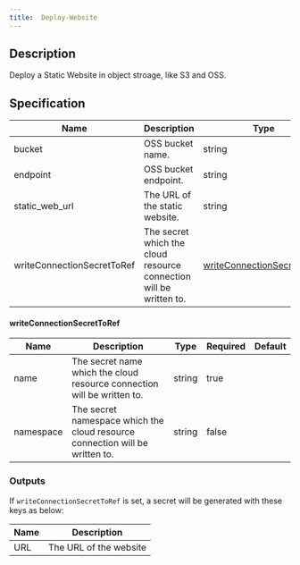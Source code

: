 ```yaml
---
title:  Deploy-Website
---
```


## Description

Deploy a Static Website in object stroage, like S3 and OSS.

## Specification


 Name | Description | Type | Required | Default 
 ------------ | ------------- | ------------- | ------------- | ------------- 
 bucket | OSS bucket name. | string | false |  
 endpoint | OSS bucket endpoint. | string | true |  
 static_web_url | The URL of the static website. | string | false |  
 writeConnectionSecretToRef | The secret which the cloud resource connection will be written to. | [writeConnectionSecretToRef](#writeConnectionSecretToRef) | false |  


#### writeConnectionSecretToRef

 Name | Description | Type | Required | Default 
 ------------ | ------------- | ------------- | ------------- | ------------- 
 name | The secret name which the cloud resource connection will be written to. | string | true |  
 namespace | The secret namespace which the cloud resource connection will be written to. | string | false |  


### Outputs

If `writeConnectionSecretToRef` is set, a secret will be generated with these keys as below:

 Name | Description 
 ------------ | ------------- 
 URL | The URL of the website
